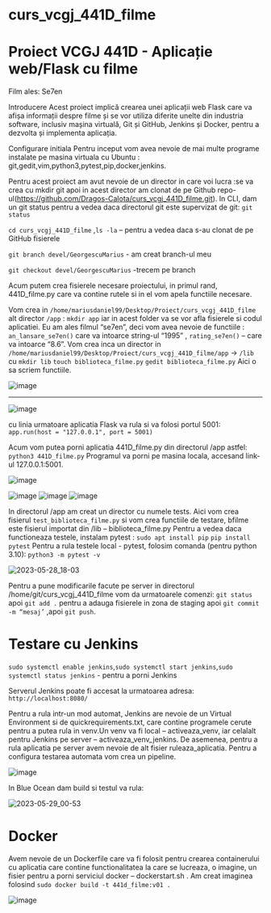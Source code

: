 # curs_vcgj_441D_filme

# Proiect VCGJ 441D - Aplicație web/Flask cu filme
Film ales: Se7en

Introducere
Acest proiect implică crearea unei aplicații web Flask care va afișa informații despre filme și se vor utiliza diferite unelte din industria software, inclusiv mașina virtuală, Git și GitHub, Jenkins și Docker, pentru a dezvolta și implementa aplicația.

Configurare initiala
Pentru inceput vom avea nevoie de mai multe programe instalate pe masina virtuala cu Ubuntu : git,gedit,vim,python3,pytest,pip,docker,jenkins.

Pentru acest proiect am avut nevoie de un director in care voi lucra :se va crea cu mkdir git apoi in acest director am clonat de pe Github repo-ul(https://github.com/Dragos-Calota/curs_vcgj_441D_filme.git). In CLI, dam un git status pentru a vedea daca directorul git este supervizat de git: `git status`

`cd curs_vcgj_441D_filme` ,`ls -la` – pentru a vedea daca s-au clonat de pe GitHub fisierele 

`git branch devel/GeorgescuMarius` - am creat branch-ul meu

`git checkout devel/GeorgescuMarius` -trecem pe branch 

Acum putem crea fisierele necesare proiectului, in primul rand, 441D_filme.py care va contine rutele si in el vom apela functiile necesare.

Vom crea in `/home/mariusdaniel99/Desktop/Proiect/curs_vcgj_441D_filme` alt director `/app` :  `mkdir app` iar in acest folder va se vor afla fisierele si codul aplicatiei.
Eu am ales filmul “se7en”, deci vom avea nevoie de functiile :  `an_lansare_se7en()` care va intoarce string-ul “1995” , `rating_se7en()` – care va intoarce “8.6”.
Vom crea inca un director in `/home/mariusdaniel99/Desktop/Proiect/curs_vcgj_441D_filme/app` -> `/lib`  cu `mkdir lib`
`touch biblioteca_filme.py` `gedit biblioteca_filme.py` Aici o sa scriem functiile.


![image](https://github.com/Dragos-Calota/curs_vcgj_441D_filme/assets/103530922/7b515f56-d16b-47dc-9125-b6161cd941e6)

______________________________________________________________________________________________________________________

![image](https://github.com/Dragos-Calota/curs_vcgj_441D_filme/assets/103530922/77272d94-6218-42cd-8104-7e2f15917115)


cu linia urmatoare aplicatia Flask va rula si va folosi portul 5001:
`app.run(host = "127.0.0.1", port = 5001)`

Acum vom putea porni aplicatia 441D_filme.py din directorul /app astfel: `python3 441D_filme.py` Programul va porni pe masina locala, accesand link-ul 127.0.0.1:5001.

![image](https://github.com/Dragos-Calota/curs_vcgj_441D_filme/assets/103530922/f1115181-b742-4fb5-b2b6-5c079de01581)

![image](https://github.com/Dragos-Calota/curs_vcgj_441D_filme/assets/103530922/18bd77a5-6e02-4ebc-9977-cdbb1877880d)
![image](https://github.com/Dragos-Calota/curs_vcgj_441D_filme/assets/103530922/5661270a-2538-4076-93c0-135341c88148)
![image](https://github.com/Dragos-Calota/curs_vcgj_441D_filme/assets/103530922/d9f867db-b0b6-4fea-843b-877212b267b8)


In directorul /app am creat un director cu numele tests. Aici vom crea fisierul `test_biblioteca_filme.py` si vom crea functiile de testare, bfilme este fisierul importat din /lib – biblioteca_filme.py Pentru a vedea daca functioneaza testele, instalam pytest : `sudo apt install pip` `pip install pytest`
Pentru a rula testele local - pytest, folosim comanda (pentru python 3.10): `python3 -m pytest -v`

![2023-05-28_18-03](https://github.com/Dragos-Calota/curs_vcgj_441D_filme/assets/103530922/dd0e65f1-69c2-48a8-8298-e80ccad7ec6f)

Pentru a pune modificarile facute pe server in directorul /home/git/curs_vcgj_441D_filme vom da urmatoarele comenzi:
`git status` apoi `git add .` pentru a adauga fisierele in zona de staging apoi  `git commit -m “mesaj’` ,apoi 
`git push`.


# Testare cu Jenkins

`sudo systemctl enable jenkins`,`sudo systemctl start jenkins`,`sudo systemctl status jenkins` - pentru a porni Jenkins

Serverul Jenkins poate fi accesat la urmatoarea adresa: `http://localhost:8080/`

Pentru a rula intr-un mod automat, Jenkins are nevoie de un Virtual Environment si de quickrequirements.txt, care contine programele cerute pentru a putea rula in venv.Un venv va fi local – activeaza_venv, iar celalalt pentru Jenkins pe server – activeaza_venv_jenkins.
De asemenea, pentru a rula aplicatia pe server avem nevoie de alt fisier ruleaza_aplicatia. Pentru a configura testarea automata vom crea un pipeline.

![image](https://github.com/Dragos-Calota/curs_vcgj_441D_filme/assets/103530922/d3f3c8da-0cbf-47e1-9b4a-053e36740677)


In Blue Ocean dam build si testul va rula:

![2023-05-29_00-53](https://github.com/Dragos-Calota/curs_vcgj_441D_filme/assets/103530922/090a29ea-aae7-4ef9-9a83-d54d1040ecea)


# Docker
Avem nevoie de un Dockerfile care va fi folosit pentru crearea containerului cu aplicatia care contine functionalitatea la care se lucreaza, o imagine, un fisier pentru a porni serviciul docker – dockerstart.sh . Am creat imaginea folosind `sudo docker build -t 441d_filme:v01 .`

![image](https://github.com/Dragos-Calota/curs_vcgj_441D_filme/assets/103530922/79d53ae3-ab30-4a3b-a654-6e18dda707b5)
